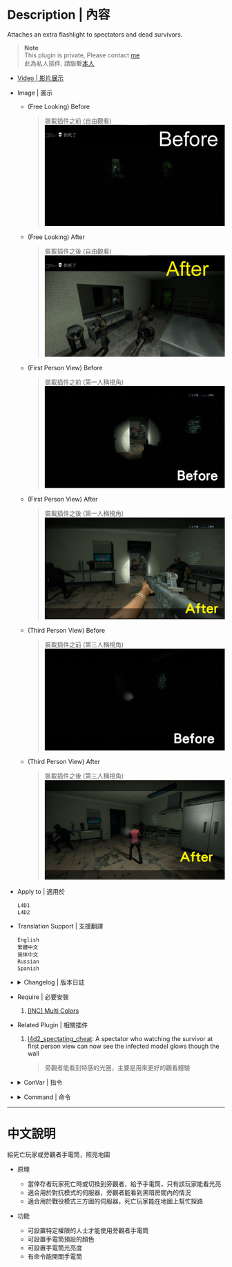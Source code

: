 # Description | 內容
Attaches an extra flashlight to spectators and dead survivors.

> __Note__ <br/>
This plugin is private, Please contact [me](https://github.com/fbef0102/Game-Private_Plugin#私人插件列表-private-plugins-list)<br/>
此為私人插件, 請聯繫[本人](https://github.com/fbef0102/Game-Private_Plugin#私人插件列表-private-plugins-list)

* [Video | 影片展示](https://youtu.be/PWrf20wtx0Y)

* Image | 圖示
	* (Free Looking) Before
		> 裝載插件之前 (自由觀看)
		<br/>![l4d_flashlight_speconly_1](image/l4d_flashlight_speconly_1.jpg)
	* (Free Looking) After
		> 裝載插件之後 (自由觀看)
		<br/>![l4d_flashlight_speconly_2](image/l4d_flashlight_speconly_2.jpg)
	* (First Person View) Before
		> 裝載插件之前 (第一人稱視角)
		<br/>![l4d_flashlight_speconly_3](image/l4d_flashlight_speconly_3.jpg)
	* (First Person View) After
		> 裝載插件之後 (第一人稱視角)
		<br/>![l4d_flashlight_speconly_4](image/l4d_flashlight_speconly_4.jpg)
	* (Third Person View) Before
		> 裝載插件之前 (第三人稱視角)
		<br/>![l4d_flashlight_speconly_5](image/l4d_flashlight_speconly_5.jpg)
	* (Third Person View) After
		> 裝載插件之後 (第三人稱視角)
		<br/>![l4d_flashlight_speconly_6](image/l4d_flashlight_speconly_6.jpg)

* Apply to | 適用於
	```
	L4D1
	L4D2
	```

* Translation Support | 支援翻譯
	```
	English
	繁體中文
	简体中文
	Russian
	Spanish
	```

* <details><summary>Changelog | 版本日誌</summary>

	* v1.2h (2023-4-17)
		* Support Free Looking, First Person View, Third Person View
		* Auto turn off flashlight if observe infected first person view

	* v1.1h (2022-12-24)
		* Enable spectator flash light when new round starts

	* v1.0h (2022-11-17)
		* Remove unnecessary codes and cvars
		* Add Spectator/Dead Survivor Flashlight Only

	* 2.25
		* [Original Plugin By Silvers](https://forums.alliedmods.net/showthread.php?p=1606588)
</details>

* Require | 必要安裝
	1. [[INC] Multi Colors](https://github.com/fbef0102/L4D1_2-Plugins/releases/tag/Multi-Colors)

* Related Plugin | 相關插件
	1. [l4d2_spectating_cheat](https://github.com/fbef0102/L4D2-Plugins/tree/master/l4d2_spectating_cheat): A spectator who watching the survivor at first person view can now see the infected model glows though the wall
		> 旁觀者能看到特感的光圈，主要是用來更好的觀看體驗

* <details><summary>ConVar | 指令</summary>

	* cfg/sourcemod/l4d_flashlight_speconly.cfg
		```php
		// 0=Plugin off, 1=Plugin on.
		l4d_flashlight_speconly_allow "1"

		// Brightness of the light <10-1000> (changes Distance value).
		l4d_flashlight_speconly_bright "450.0"

		// The default light color. Three values between 0-255 separated by spaces. RGB Color255 - Red Green Blue.
		l4d_flashlight_speconly_colour "80 80 80"

		// Players with these flags may use the sm_lightspec command. (Empty = all).
		l4d_flashlight_speconly_flags ""

		// 0=Off, 1=Show intro message to players entering spectator or death.
		l4d_flashlight_speconly_hints "0"

		// 0=Let players set their flashlight color, 1=Force to cvar specified.
		l4d_flashlight_speconly_lock "0"

		// 0=Off, 1=Save client preferences for flashlight color and state.
		l4d_flashlight_speconly_save "1"
		```
</details>

* <details><summary>Command | 命令</summary>
	
	* **Toggle the attached spec flashlight. Usage: sm_lightspec [R G B|off|random|red|green|blue|purple|cyan|orange|white|pink|lime|maroon|teal|yellow|grey]**
		```php
		sm_lightspec
		```

	* **Opens the spec flashlight color menu.**
		```php
		sm_lightspec_menu
		```
</details>

- - - -
# 中文說明
給死亡玩家或旁觀者手電筒，照亮地圖

* 原理
	* 當倖存者玩家死亡時或切換到旁觀者，給予手電筒，只有該玩家能看光亮
	* 適合用於對抗模式的伺服器，旁觀者能看到黑暗房間內的情況
	* 適合用於戰役模式三方圖的伺服器，死亡玩家能在地圖上幫忙探路

* 功能
	* 可設置特定權限的人士才能使用旁觀者手電筒
	* 可設置手電筒預設的顏色
	* 可設置手電筒光亮度
	* 有命令能開關手電筒
